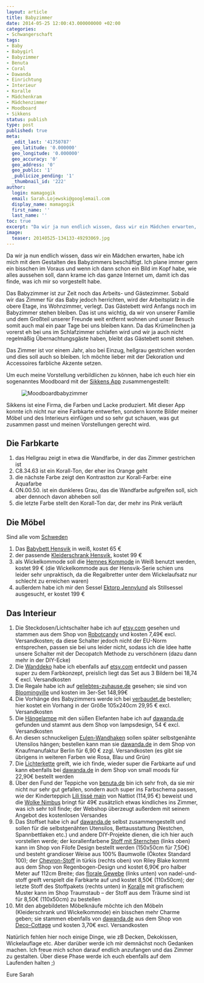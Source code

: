 ```yaml
---
layout: article
title: Babyzimmer
date: 2014-05-25 12:00:43.000000000 +02:00
categories:
- Schwangerschaft
tags:
- Baby
- Babygirl
- Babyzimmer
- Benuta
- Coral
- Dawanda
- Einrichtung
- Interieur
- Koralle
- Mädchenkram
- Mädchenzimmer
- Moodboard
- Sikkens
status: publish
type: post
published: true
meta:
  _edit_last: '41750787'
  geo_latitude: '0.000000'
  geo_longitude: '0.000000'
  geo_accuracy: '0'
  geo_address: '0'
  geo_public: '1'
  _publicize_pending: '1'
  _thumbnail_id: '222'
author:
  login: mamagogik
  email: Sarah.Lojewski@googlemail.com
  display_name: mamagogik
  first_name: ''
  last_name: ''
toc: true
excerpt: "Da wir ja nun endlich wissen, dass wir ein Mädchen erwarten, habe ich mich mit dem Gestalten des Babyzimmers beschäftigt. Ich plane immer gern ein bisschen im Voraus und wenn ich dann schon ein Bild im Kopf habe, wie alles aussehen soll, dann krame ich das ganze Internet um, damit ich das finde, was ich mir so vorgestellt habe."
image:
  teaser: 20140525-134133-49293069.jpg
---
```

Da wir ja nun endlich wissen, dass wir ein Mädchen erwarten, habe ich mich mit dem Gestalten des Babyzimmers beschäftigt. Ich plane immer gern ein bisschen im Voraus und wenn ich dann schon ein Bild im Kopf habe, wie alles aussehen soll, dann krame ich das ganze Internet um, damit ich das finde, was ich mir so vorgestellt habe.

Das Babyzimmer ist zur Zeit noch das Arbeits- und Gästezimmer. Sobald wir das Zimmer für das Baby jedoch herrichten, wird der Arbeitsplatz in die obere Etage, ins Wohnzimmer, verlegt. Das Gästebett wird Anfangs noch im Babyzimmer stehen bleiben. Das ist uns wichtig, da wir von unserer Familie und dem Großteil unserer Freunde weit entfernt wohnen und unser Besuch somit auch mal ein paar Tage bei uns bleiben kann.
Da das Krümelinchen ja vorerst eh bei uns im Schlafzimmer schlafen wird und wir ja auch nicht regelmäßig Übernachtungsgäste haben, bleibt das Gästebett somit stehen.

Das Zimmer ist vor einem Jahr, also bei Einzug, hellgrau gestrichen worden und dies soll auch so bleiben. Ich möchte lieber mit der Dekoration und Accessoires farbliche Akzente setzen.

Um euch meine Vorstellung verbildlichen zu können, habe ich euch hier ein sogenanntes Moodboard mit der [Sikkens App](http://www.sikkens.de/service/apps) zusammengestellt:

<figure>
	<img src="{{ site.url }}/images/20140525-134133-49293069.jpg" alt="Moodboardbabyzimmer" />
</figure>

Sikkens ist eine Firma, die Farben und Lacke produziert. Mit dieser App konnte ich nicht nur eine Farbkarte entwerfen, sondern konnte Bilder meiner Möbel und des Interieurs einfügen und so sehr gut schauen, was gut zusammen passt und meinen Vorstellungen gerecht wird.

## Die Farbkarte

1. das Hellgrau zeigt in etwa die Wandfarbe, in der das Zimmer gestrichen ist
2. C8.34.63 ist ein Korall-Ton, der eher ins Orange geht
3. die nächste Farbe zeigt den Kontrastton zur Korall-Farbe: eine Aquafarbe
4. ON.00.50. ist ein dunkleres Grau, das die Wandfarbe aufgreifen soll, sich aber dennoch davon abheben soll
5. die letzte Farbe stellt den Korall-Ton dar, der mehr ins Pink verläuft

## Die Möbel

Sind alle vom [Schweden](http://www.ikea.com/de/de/)

1. Das [Babybett Hensvik](http://www.ikea.com/de/de/catalog/products/20248533/) in weiß, kostet 65 €
2. der passende [Kleiderschrank Hensvik](http://www.ikea.com/de/de/catalog/products/90111391/), kostet 99 €
3. als Wickelkommode soll die [Hemnes Kommode](http://www.ikea.com/de/de/catalog/products/10242635/) in Weiß benutzt werden, kostet 99 € (die Wickelkommode aus der Hensvik-Serie schien uns leider sehr unpraktisch, da die Regalbretter unter dem Wickelaufsatz nur schlecht zu erreichen waren)
4. außerdem habe ich mir den Sessel [Ektorp Jennylund](http://www.ikea.com/de/de/catalog/products/S29894872/) als Stillsessel ausgesucht, er kostet 199 €

## Das Interieur


1.  Die Steckdosen/Lichtschalter habe ich auf [etsy.com](https://www.etsy.com/de/?ref=si_home) gesehen und stammen aus dem Shop von [Robotcandy](https://www.etsy.com/de/listing/156172730/lily-of-the-valley-leichte-schalter?ref=shop_home_active_4) und kosten 7,49€ excl. Versandkosten; da diese Schalter jedoch nicht der EU-Norm entsprechen, passen sie bei uns leider nicht, sodass ich die Idee hatte unsere Schalter mit der Decopatch Methode zu verschönern (dazu dann mehr in der DIY-Ecke)
2.  Die [Wanddeko](https://www.etsy.com/de/listing/179590690/baby-nursery-wall-art-aqua-coral-gray) habe ich ebenfalls auf [etsy.com](http://www.etsy.com/) entdeckt und passen super zu dem Farbkonzept, preislich liegt das Set aus 3 Bildern bei 18,74 € excl. Versandkosten
3.  Die Regale habe ich auf [geliebtes-zuhause.de](http://www.geliebtes-zuhause.de/Bloomingville/Wohnen/Holzhaus-im-3er-Set-grau-lemon-rosa-von-Bloomingville::16103.html?utm_source=google_base&utm_medium=CPC&utm_campaign=psm_feed&gclid=CIPxsIW-tb4CFSEewwodrFsArQ) gesehen; sie sind von [Bloomingville](http://www.bloomingville.com/) und kosten im 3er-Set 148,99€
4.  Die Vorhänge des Babyzimmers werde ich bei [verbaudet.de](http://www.vertbaudet.de/organdy-vorhang-mit-applikationen-wei.htm?ProductId=704030002&FiltreCouleur=6350&t=1) bestellen; hier kostet ein Vorhang in der Größe 105x240cm 29,95 € excl. Versandkosten
5.  Die [Hängelampe](http://de.dawanda.com/product/8460474-Lampenschirm-mit-grau-weissen-Elefanten-Retro) mit den süßen Elefanten habe ich auf [dawanda.de](http://www.dawanda.de/) gefunden und stammt aus dem Shop von lampsdesign, 54 € excl. Versandkosten
6.  An diesen schnuckeligen [Eulen-Wandhaken](http://de.dawanda.com/product/58674339-Haken-Eule-weiss) sollen später selbstgenähte Utensilos hängen; bestellen kann man sie [dawanda.de](http://www.dawanda.de/) in dem Shop von Knaufmanufaktur Berlin für 6,90 € zzgl. Versandkosten (es gibt sie übrigens in weiteren Farben wie Rosa, Blau und Grün)
7.  Die [Lichterkette](http://de.dawanda.com/product/46205666-lichterkette---small-moods---komposition-34--) greift, wie ich finde, wieder super die Farbkarte auf und kann ebenfalls bei [dawanda.de](http://www.dawanda.de/) in dem Shop von small moods für 22,90€ bestellt werden
8.  Über den Fund der Teppiche von [benuta.de](http://www.benuta.de/) bin ich sehr froh, da sie mir nicht nur sehr gut gefallen, sondern auch super ins Farbschema passen, wie der Kinderteppich [Lili tissé main](http://www.benuta.de/kinderteppiche/kinderteppich_lili_tiss_main_i4_21979_0.htm) von Nattiot (114,95 €) beweist und die [Wolke Nimbus](http://www.benuta.de/kinderteppiche/kinderteppich_nimbus_i4_27441_0.htm) bringt für 49€ zusätzlich etwas kindliches ins Zimmer, was ich sehr toll finde; der Webshop überzeugt außerdem mit seinem Angebot des kostenlosen Versandes
9.  Das Stoffset habe ich auf [dawanda.de](http://www.dawanda.de/) selbst zusammengestellt und sollen für die selbstgenähten Utensilos, Bettausstattung (Nestchen, Spannbettlaken etc.) und andere DIY-Projekte dienen, die ich hier auch vorstellen werde; der korallenfarbene [Stoff mit Sternchen](http://de.dawanda.com/product/58544975-AU-Maison-Baumwollstoff-Star-Giant-Coral) (links oben) kann im Shop von Filofe Design bestellt werden (150x50cm für 7,50€) und besteht grandioser Weise aus 100% Baumwolle (Ökotex Standard 100);
der [Chevron-Stoff](http://de.dawanda.com/product/45308230-1380m-Riley-Blake-Chevron-tuerkis-large) in türkis (rechts oben) von Riley Blake kommt aus dem Shop von Regenbogen-Design und kostet 6,90€ pro halber Meter auf 112cm Breite; das [florale Gewebe](http://de.dawanda.com/product/62404479-Art-Gallery-Rapture-Euphloria-Coral) (links unten) von nadel-und-stoff greift verspielt die Farbkarte auf und kostet 8,50€ (110x50cm); der letzte Stoff des Stoffpakets (rechts unten) in [Koralle](http://de.dawanda.com/product/53705079-ab-50x110cm---Baumwollstoff-Bungalow-Empress) mit grafischem Muster kann im Shop Traumstaub – der Stoff aus dem Träume sind ist für 8,50€ (110x50cm) zu bestellen
10.   Mit den abgebildeten Möbelknäufe möchte ich den Möbeln (Kleiderschrank und Wickelkommode) ein bisschen mehr Charme geben; sie stammen ebenfalls von [dawanda.de](http://www.dawanda.de/) aus dem Shop von [Deco-Cottage](http://de.dawanda.com/shop/Deco-Cottage) und kosten 3,70€ excl. Versandkosten

Natürlich fehlen hier noch einige Dinge, wie zB Decken, Dekokissen, Wickelauflage etc. Aber darüber werde ich mir demnächst noch Gedanken machen. Ich freue mich schon darauf endlich anzufangen und das Zimmer zu gestalten. Über diese Phase werde ich euch ebenfalls auf dem Laufenden halten ;)

Eure Sarah









